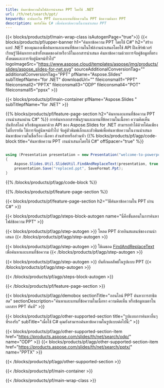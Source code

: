```yaml
---
title: ค้นหาข้อความในไฟล์การนำเสนอ PPT โดยใช้ .NET
url: /th/net/search/ppt/
keywords: คำค้นหาใน PPT ค้นหาและแทนที่ข้อความใน PPT ข้อความค้นหา PPT
description: ซอร์สโค้ด C# เพื่อค้นหาข้อความในงานนำเสนอ PPT
---
```


{{< blocks/products/pf/main-wrap-class isAutogenPage="true">}}
{{< blocks/products/pf/upper-banner h1="ค้นหาข้อความ PPT โดยใช้ C#" h2="สร้างแอป .NET ของคุณเองเพื่อค้นหาและแทนที่ข้อความในไฟล์งานนำเสนอโดยใช้ API ฝั่งเซิร์ฟเวอร์ เรียนรู้วิธีค้นหาทางเข้าทั้งหมดของคำหรือวลีในเอกสารนำเสนอ ค้นหาข้อความด้วยการจับคู่ข้อมูลที่ตรงทั้งหมดและการจับคู่นิพจน์ทั่วไป" logoImageSrc="https://www.aspose.cloud/templates/aspose/img/products/slides/aspose_slides-for-net.svg" sourceAdditionalConversionTag="" additionalConversionTag="PPT" pfName="Aspose.Slides" subTitlepfName="for .NET" downloadUrl="" fileiconsmall1="PPT" fileiconsmall2="PPTX" fileiconsmall3="ODP" fileiconsmall4="POT" fileiconsmall5="ppsx" >}}

{{< blocks/products/pf/main-container pfName="Aspose.Slides " subTitlepfName="for .NET" >}}

{{% blocks/products/pf/feature-page-section  h2="ค้นหาและแทนที่ข้อความ PPT งานนำเสนอผ่าน C#" %}}
การค้นหาเอกสารพื้นฐานและแทนที่ข้อความในเนื้อหา ความคิดเห็น บันทึกสไลด์ หรือข้อมูลเมตาด้วย API ของ Aspose.Slides for .NET สามารถทำได้ด้วยโค้ดเพียงไม่กี่บรรทัด ใช้การจับคู่นิพจน์ทั่วไป จับคู่ตัวพิมพ์เล็กและตัวพิมพ์เพื่อค้นหาข้อความในงานนำเสนอ ค้นหาข้อความในชื่อเรื่อง เนื้อหา ส่วนท้ายหรือส่วนหัว
{{% blocks/products/pf/agp/code-block title="ค้นหาข้อความ PPT งานนำเสนอโดยใช้ C#" offSpacer="true" %}}

```cs

using (Presentation presentation = new Presentation("welcome-to-powerpoint.ppt"))
{
    Aspose.Slides.Util.SlideUtil.FindAndReplaceText(presentation, true, "PowerPoint", "Aspose.Slides", null);
    presentation.Save("replaced.ppt", SaveFormat.Ppt);
}
```

{{% /blocks/products/pf/agp/code-block %}}

{{% /blocks/products/pf/feature-page-section %}}

{{< blocks/products/pf/feature-page-section  h2="วิธีค้นหาข้อความใน PPT ผ่าน C#" >}}

{{< blocks/products/pf/agp/steps-block-autogen name="นี่คือขั้นตอนในการค้นหาไฟล์ข้อความ PPT" >}}

{{< blocks/products/pf/agp/step-autogen >}}
โหลด PPT ด้วยอินสแตนซ์ของงานนำเสนอ
{{< /blocks/products/pf/agp/step-autogen >}}

{{< blocks/products/pf/agp/step-autogen >}}
ใช้เมธอด [FindAndReplaceText](https://reference.aspose.com/slides/net/aspose.slides.util/slideutil/findandreplacetext/) เพื่อค้นหาและแทนที่ข้อความ
{{< /blocks/products/pf/agp/step-autogen >}}

{{< blocks/products/pf/agp/step-autogen >}}
บันทึกผลลัพธ์ในรูปแบบ PPT
{{< /blocks/products/pf/agp/step-autogen >}}

{{< /blocks/products/pf/agp/steps-block-autogen >}}

{{< /blocks/products/pf/feature-page-section >}}

{{< blocks/products/pf/agp/demobox sectionTitle="ออนไลน์ PPT ค้นหาการสาธิตสด" sectionDescription="ค้นหาและแทนที่ข้อความในเนื้อหา ความคิดเห็น หรือข้อมูลเมตาในเอกสาร PPT ทันที" >}}

{{< blocks/products/pf/agp/other-supported-section title="รูปแบบการค้นหาอื่นๆ ที่รองรับ" subTitle="เมื่อใช้ C# คุณยังสามารถค้นหาข้อความในรูปแบบต่อไปนี้:" >}}

{{< blocks/products/pf/agp/other-supported-section-item href="https://products.aspose.com/slides/th/net/search/odp/" name="ODP" >}}
{{< blocks/products/pf/agp/other-supported-section-item href="https://products.aspose.com/slides/th/net/search/pptx/" name="PPTX" >}}


{{< /blocks/products/pf/agp/other-supported-section >}}

{{< /blocks/products/pf/main-container >}}
    
{{< /blocks/products/pf/main-wrap-class >}}